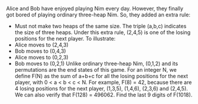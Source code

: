 
Alice and Bob have enjoyed playing Nim every day. However, they finally got bored of playing ordinary three-heap Nim.
So, they added an extra rule:
- Must not make two heaps of the same size.
The triple (a,b,c) indicates the size of three heaps.
Under this extra rule, (2,4,5) is one of the losing positions for the next player.
To illustrate:
- Alice moves to (2,4,3)
- Bob   moves to (0,4,3)
- Alice moves to (0,2,3)
- Bob   moves to (0,2,1)
Unlike ordinary three-heap Nim, (0,1,2) and its permutations are the end states of this game.
For an integer N, we define F(N) as the sum of a+b+c for all the losing positions for the next player, with 0 < a < b < c < N.
For example, F(8) = 42, because there are 4 losing positions for the next player, (1,3,5), (1,4,6), (2,3,6) and (2,4,5).
We can also verify that F(128) = 496062.
Find the last 9 digits of F(1018).
